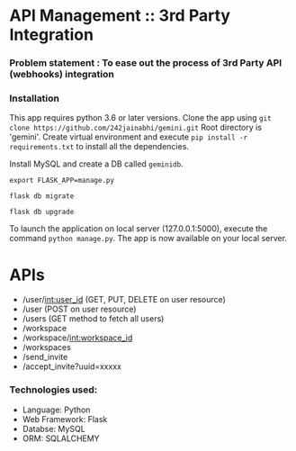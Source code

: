 # API Management :: 3rd Party Integration


### Problem statement : To ease out the process of 3rd Party API (webhooks) integration

### Installation
This app requires python 3.6 or later versions.
Clone the app using `git clone https://github.com/242jainabhi/gemini.git`
Root directory is 'gemini'. Create virtual environment and execute `pip install -r requirements.txt` to install all the dependencies.

Install MySQL and create a DB called `geminidb`.

`export FLASK_APP=manage.py`

`flask db migrate`

`flask db upgrade`

To launch the application on local server (127.0.0.1:5000), execute the command `python manage.py`.
The app is now available on your local server.

# APIs
- /user/<int:user_id> (GET, PUT, DELETE on user resource)
- /user (POST on user resource)
- /users (GET method to fetch all users)
- /workspace
- /workspace/<int:workspace_id>
- /workspaces
- /send_invite
- /accept_invite?uuid=xxxxx

### Technologies used:
- Language: Python
- Web Framework: Flask
- Databse: MySQL
- ORM: SQLALCHEMY
